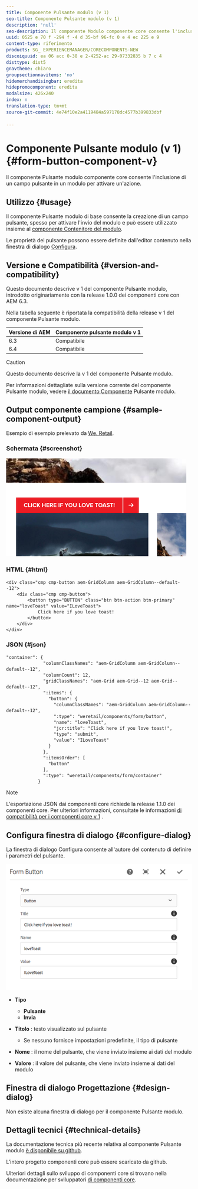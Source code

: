 ```yaml
---
title: Componente Pulsante modulo (v 1)
seo-title: Componente Pulsante modulo (v 1)
description: 'null'
seo-description: Il componente Modulo componente core consente l'inclusione di un campo nascosto in un modulo.
uuid: 0525 e 70 f -294 f -4 d 35-bf 96-fc 0 e 4 ec 225 e 9
content-type: riferimento
products: SG_ EXPERIENCEMANAGER/CORECOMPONENTS-NEW
discoiquuid: ea 06 acc 0-38 e 2-4252-ac 29-07332835 b 7 c 4
disttype: dist5
gnavtheme: chiaro
groupsectionnavitems: 'no'
hidemerchandisingbar: eredita
hidepromocomponent: eredita
modalsize: 426x240
index: n
translation-type: tm+mt
source-git-commit: 4e74f10e2a4119484a597178dc4577b399833dbf

---
```



# Componente Pulsante modulo (v 1){#form-button-component-v}

Il componente Pulsante modulo componente core consente l&#39;inclusione di un campo pulsante in un modulo per attivare un&#39;azione.

## Utilizzo {#usage}

Il componente Pulsante modulo di base consente la creazione di un campo pulsante, spesso per attivare l&#39;invio del modulo e può essere utilizzato insieme al [componente Contenitore del modulo](form-container.md).

Le proprietà del pulsante possono essere definite dall&#39;editor contenuto nella finestra di dialogo [Configura](form-button-v1.md#main-pars_title).

## Versione e Compatibilità {#version-and-compatibility}

Questo documento descrive v 1 del componente Pulsante modulo, introdotto originariamente con la release 1.0.0 dei componenti core con AEM 6.3.

Nella tabella seguente è riportata la compatibilità della release v 1 del componente Pulsante modulo.

| Versione di AEM | Componente pulsante modulo v 1 |
|--- |--- |
| 6.3 | Compatibile |
| 6.4 | Compatibile |

>[!CAUTION]
>
>Questo documento descrive la v 1 del componente Pulsante modulo.
>
>Per informazioni dettagliate sulla versione corrente del componente Pulsante modulo, vedere [il documento Componente](form-button.md) Pulsante modulo.

## Output componente campione {#sample-component-output}

Esempio di esempio prelevato da [We. Retail](https://helpx.adobe.com/experience-manager/6-4/sites/developing/using/we-retail.html).

### Schermata {#screenshot}

![](assets/chlimage_1-48.png)

### HTML {#html}

```
<div class="cmp cmp-button aem-GridColumn aem-GridColumn--default--12">
    <div class="cmp cmp-button">
        <button type="BUTTON" class="btn btn-action btn-primary" name="loveToast" value="ILoveToast">
            Click here if you love toast!
        </button>
    </div>
</div>
```

### JSON {#json}

```
"container": {
              "columnClassNames": "aem-GridColumn aem-GridColumn--default--12",
              "columnCount": 12,
              "gridClassNames": "aem-Grid aem-Grid--12 aem-Grid--default--12",
              ":items": {
                "button": {
                  "columnClassNames": "aem-GridColumn aem-GridColumn--default--12",
                  ":type": "weretail/components/form/button",
                  "name": "loveToast",
                  "jcr:title": "Click here if you love toast!",
                  "type": "submit",
                  "value": "ILoveToast"
                }
              },
              ":itemsOrder": [
                "button"
              ],
              ":type": "weretail/components/form/container"
            }
```

>[!NOTE]
>
>L&#39;esportazione JSON dai componenti core richiede la release 1.1.0 dei componenti core. Per ulteriori informazioni, consultate le informazioni [di compatibilità per i componenti core v 1](versions.md#main-pars_title_236368006) .

## Configura finestra di dialogo {#configure-dialog}

La finestra di dialogo Configura consente all&#39;autore del contenuto di definire i parametri del pulsante.

![](assets/chlimage_1-49.png)

* **Tipo**
   * **Pulsante**
   * **Invia**

* **Titolo** : testo visualizzato sul pulsante
   * Se nessuno fornisce impostazioni predefinite, il tipo di pulsante

* **Nome** : il nome del pulsante, che viene inviato insieme ai dati del modulo
* **Valore** : il valore del pulsante, che viene inviato insieme ai dati del modulo

## Finestra di dialogo Progettazione {#design-dialog}

Non esiste alcuna finestra di dialogo per il componente Pulsante modulo.

## Dettagli tecnici {#technical-details}

La documentazione tecnica più recente relativa al componente Pulsante modulo [è disponibile su github](https://github.com/adobe/aem-core-wcm-components/tree/master/content/src/content/jcr_root/apps/core/wcm/components/form/button/v1/button).

L&#39;intero progetto componenti core può essere scaricato da github.

Ulteriori dettagli sullo sviluppo di componenti core si trovano nella documentazione per sviluppatori [di componenti core](developing.md).

